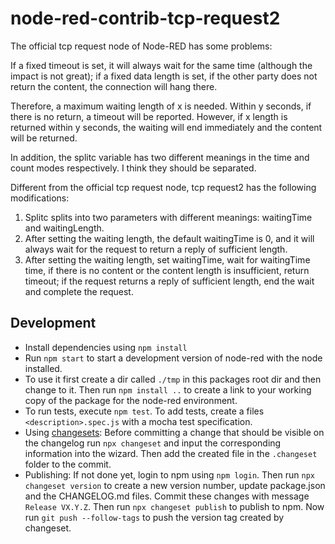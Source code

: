 # node-red-contrib-tcp-request2

The official tcp request node of Node-RED has some problems:

If a fixed timeout is set, it will always wait for the same time (although the impact is not great); if a fixed data length is set, if the other party does not return the content, the connection will hang there.

Therefore, a maximum waiting length of x is needed. Within y seconds, if there is no return, a timeout will be reported. However, if x length is returned within y seconds, the waiting will end immediately and the content will be returned. 

In addition, the splitc variable has two different meanings in the time and count modes respectively. I think they should be separated.

Different from the official tcp request node, tcp request2 has the following modifications:

1. Splitc splits into two parameters with different meanings: waitingTime and waitingLength.
2. After setting the waiting length, the default waitingTime is 0, and it will always wait for the request to return a reply of sufficient length.
3. After setting the waiting length, set waitingTime, wait for waitingTime time, if there is no content or the content length is insufficient, return timeout; if the request returns a reply of sufficient length, end the wait and complete the request.

## Development

* Install dependencies using `npm install`
* Run `npm start` to start a development version of node-red with the node installed.
* To use it first create a dir called `./tmp` in this packages root dir and then change to it. Then run `npm install ..` to create a link to your working copy of the package for the node-red environment.
* To run tests, execute `npm test`. To add tests, create a files `<description>.spec.js` with a mocha test specification.
* Using [changesets](https://github.com/atlassian/changesets): Before committing a change that should be visible on the changelog run `npx changeset` and input the corresponding information into the wizard. Then add the created file in the `.changeset` folder to the commit.
* Publishing: If not done yet, login to npm using `npm login`. Then run `npx changeset version` to create a new version number, update package.json and the CHANGELOG.md files. Commit these changes with message `Release VX.Y.Z`. Then run `npx changeset publish` to publish to npm. Now run `git push --follow-tags` to push the version tag created by changeset.
